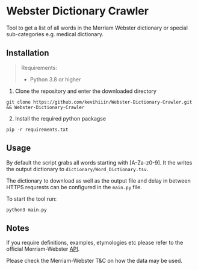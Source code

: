 # Webster Dictionary Crawler
Tool to get a list of all words in the Merriam Webster dictionary or special sub-categories e.g. medical dictionary.

## Installation
> Requirements:
> - Python 3.8 or higher

1. Clone the repository and enter the downloaded directory
```shell
git clone https://github.com/kevihiiin/Webster-Dictionary-Crawler.git && Webster-Dictionary-Crawler
```
2. Install the required python packagse
```shell
pip -r requirements.txt
```

## Usage
By default the script grabs all words starting with [A-Za-z0-9].
It the writes the output dictionary to `dictionary/Word_Dictionary.tsv`.

The dictionary to download as well as the output file and delay in between
HTTPS requrests can be configured in the `main.py` file.

To start the tool run:
```shell
python3 main.py
```

## Notes
If you require definitions, examples, etymologies etc please refer to the official 
Merriam-Webster [API](https://dictionaryapi.com/products/index).

Please check the Merriam-Webster T&C on how the data may be used.